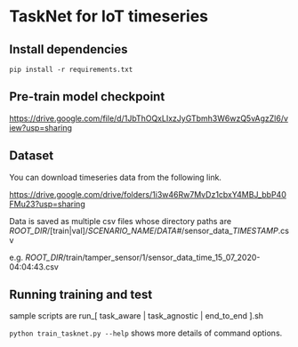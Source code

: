 # TaskNet for IoT timeseries

## Install dependencies

`pip install -r requirements.txt`

## Pre-train model checkpoint

https://drive.google.com/file/d/1JbThOQxLIxzJyGTbmh3W6wzQ5vAgzZl6/view?usp=sharing

## Dataset

You can download timeseries data from the following link.

https://drive.google.com/drive/folders/1i3w46Rw7MvDz1cbxY4MBJ_bbP40FMu23?usp=sharing

Data is saved as multiple csv files whose directory paths are
*ROOT_DIR*/[train|val]/*SCENARIO_NAME*/*DATA#*/sensor_data_*TIMESTAMP*.csv

e.g. *ROOT_DIR*/train/tamper_sensor/1/sensor_data_time_15_07_2020-04:04:43.csv

## Running training and test

sample scripts are run_[ task_aware | task_agnostic | end_to_end ].sh

`python train_tasknet.py --help` shows more details of command options.
